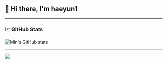 ## 👋 Hi there, I'm haeyun1

-----

### 📈 GitHub Stats

![Min's GitHub stats](https://github-readme-stats.vercel.app/api?username=haeyun1&show_icons=true&theme=radical)

-----

<a href="https://github.com/devxb/gitanimals">
  <img src="https://render.gitanimals.org/farms/haeyun1"/>
</a>
